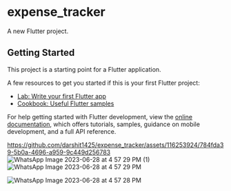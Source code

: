 # expense_tracker

A new Flutter project.

## Getting Started

This project is a starting point for a Flutter application.

A few resources to get you started if this is your first Flutter project:

- [Lab: Write your first Flutter app](https://docs.flutter.dev/get-started/codelab)
- [Cookbook: Useful Flutter samples](https://docs.flutter.dev/cookbook)

For help getting started with Flutter development, view the
[online documentation](https://docs.flutter.dev/), which offers tutorials,
samples, guidance on mobile development, and a full API reference.








https://github.com/darshit1425/expense_tracker/assets/116253924/784fda39-5b0a-4696-a959-9c449d256783
![WhatsApp Image 2023-06-28 at 4 57 29 PM (1)](https://github.com/darshit1425/expense_tracker/assets/116253924/a0fd0782-3b02-4706-9db6-72c2b0d58678)
![WhatsApp Image 2023-06-28 at 4 57 29 PM](https://github.com/darshit1425/expense_tracker/assets/116253924/0b990b1f-9613-4096-a70d-b2af83c76d9e)

![WhatsApp Image 2023-06-28 at 4 57 28 PM](https://github.com/darshit1425/expense_tracker/assets/116253924/bffeb4d4-6d97-4741-bc6b-544213e2c5b8)


